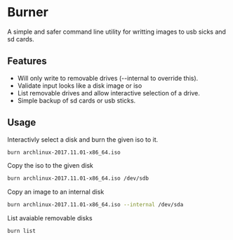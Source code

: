# Burner

A simple and safer command line utility for writting images to usb sicks and sd cards.

## Features

* Will only write to removable drives (--internal to override this).
* Validate input looks like a disk image or iso
* List removable drives and allow interactive selection of a drive.
* Simple backup of sd cards or usb sticks.

## Usage

Interactivly select a disk and burn the given iso to it.

```bash
burn archlinux-2017.11.01-x86_64.iso
```

Copy the iso to the given disk

```bash
burn archlinux-2017.11.01-x86_64.iso /dev/sdb
```

Copy an image to an internal disk

```bash
burn archlinux-2017.11.01-x86_64.iso --internal /dev/sda
```

List avaiable removable disks

```bash
burn list
```
